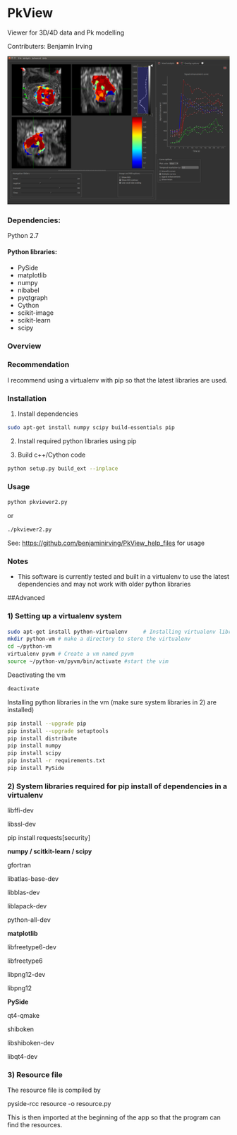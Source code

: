 PkView
======
Viewer for 3D/4D data and Pk modelling

Contributers:
Benjamin Irving

![alt text](images/Screenshot1.png "Screenshot")


### Dependencies:
Python 2.7

#### Python libraries:

- PySide
- matplotlib
- numpy 
- nibabel
- pyqtgraph
- Cython
- scikit-image
- scikit-learn
- scipy

### Overview

### Recommendation
I recommend using a virtualenv with pip so that the latest libraries are used. 

### Installation

1) Install dependencies
```bash
sudo apt-get install numpy scipy build-essentials pip
```

2) Install required python libraries using pip

3) Build c++/Cython code
```bash
python setup.py build_ext --inplace
```

### Usage

``` bash
python pkviewer2.py
```
or

``` bash
./pkviewer2.py
```

See:
https://github.com/benjaminirving/PkView_help_files
for usage

### Notes
- This software is currently tested and built in a virtualenv to use the latest dependencies and may not work with older python libraries

##Advanced
### 1) Setting up a virtualenv system

```bash
sudo apt-get install python-virtualenv     # Installing virtualenv library
mkdir python-vm # make a directory to store the virtualenv
cd ~/python-vm
virtualenv pyvm # Create a vm named pyvm
source ~/python-vm/pyvm/bin/activate #start the vim
```

Deactivating the vm

```bash
deactivate
```

Installing python libraries in the vm (make sure system libraries in 2) are installed)
```bash
pip install --upgrade pip
pip install --upgrade setuptools
pip install distribute
pip install numpy
pip install scipy
pip install -r requirements.txt
pip install PySide
```

### 2) System libraries required for pip install of dependencies in a virtualenv

libffi-dev

libssl-dev

pip install requests[security]

**numpy / scitkit-learn / scipy**

gfortran

libatlas-base-dev

libblas-dev

liblapack-dev

python-all-dev

**matplotlib**

libfreetype6-dev

libfreetype6

libpng12-dev

libpng12


**PySide**

qt4-qmake

shiboken

libshiboken-dev

libqt4-dev


### 3) Resource file

The resource file is compiled by

pyside-rcc resource -o resource.py

This is then imported at the beginning of the app so that the program can find the resources. 

